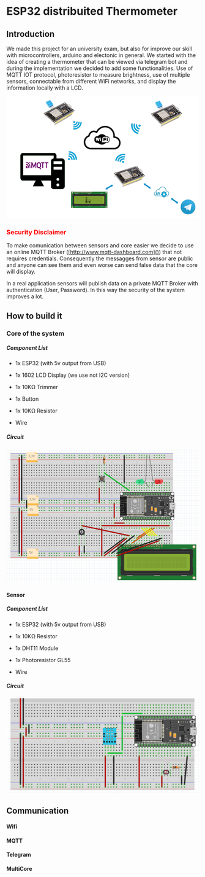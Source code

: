 # ESP32 distribuited Thermometer

## Introduction

We made this project for an university exam, but also for improve our skill with microcontrollers, arduino and electonic in general. We started with the idea of creating a thermometer that can be viewed via telegram bot and during the implementation we decided to add some functionalities. Use of MQTT IOT protocol, photoresistor to measure brightness, use of multiple sensors, connectable from different WiFi networks, and display the information locally with a LCD.

<img src="./images/chart.png" alt="Project schema">

### <span style="color:red">Security Disclaimer</span>

To make comunication between sensors and core easier we decide to use an online MQTT Broker ([http://www.mqtt-dashboard.com]()) that not requires credentials. Consequently the messagges from sensor are public and anyone can see them and even worse can send false data that the core will display.

In a real application sensors will publish data on a private MQTT Broker with authentication (User, Password). In this way the security of the system improves a lot.

## How to build it

### Core of the system

##### Component List

- 1x ESP32 (with 5v output from USB)

- 1x 1602 LCD Display (we use not I2C version)

- 1x 10KΩ Trimmer

- 1x Button

- 1x 10KΩ Resistor

- Wire

##### Circuit

<img title="" src="images/electric scheme/Core_schema.png" alt="">

#### Sensor

##### Component List

- 1x ESP32 (with 5v output from USB)

- 1x 10KΩ Resistor

- 1x DHT11 Module

- 1x Photoresistor GL55

- Wire

##### Circuit

<img title="" src="images/electric scheme/Sensor_schema.png" alt="">

## Communication

#### Wifi

#### MQTT

#### Telegram

#### MultiCore
